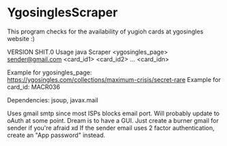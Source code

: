 # YgosinglesScraper
This program checks for the availability of yugioh cards at ygosingles website :)

VERSION SHIT.0
Usage java Scraper <ygosingles_page> <recipient> <sender@gmail.com> <sender password> <card_id1> <card_id2> ... <card_idn>

Example for ygosingles_page: https://ygosingles.com/collections/maximum-crisis/secret-rare
Example for card_id: MACR036

Dependencies: jsoup, javax.mail

Uses gmail smtp since most ISPs blocks email port.
Will probably update to oAuth at some point.
Dream is to have a GUI.
Just create a burner gmail for sender if you're afraid xd
If the sender email uses 2 factor authentication, create an "App password" instead.
